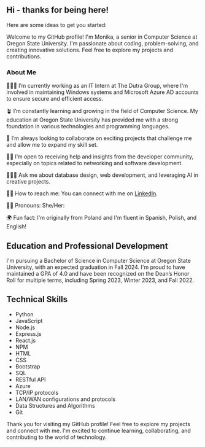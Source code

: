 ## Hi - thanks for being here!



Here are some ideas to get you started:


Welcome to my GitHub profile! I'm Monika, a senior in Computer Science at Oregon State University. I'm passionate about coding, problem-solving, and creating innovative solutions. Feel free to explore my projects and contributions.

### About Me

🧑🏼‍💼 I’m currently working as an IT Intern at The Dutra Group, where I'm involved in maintaining Windows systems and Microsoft Azure AD accounts to ensure secure and efficient access.

🪴 I’m constantly learning and growing in the field of Computer Science. My education at Oregon State University has provided me with a strong foundation in various technologies and programming languages.

🧩 I’m always looking to collaborate on exciting projects that challenge me and allow me to expand my skill set.

✍🏻 I’m open to receiving help and insights from the developer community, especially on topics related to networking and software development.

👩🏼‍💻 Ask me about database design, web development, and leveraging AI in creative projects.

🤝🏻 How to reach me: You can connect with me on [LinkedIn](https://www.linkedin.com/in/monika-marek).

👩🏼 Pronouns: She/Her:

🌍 Fun fact: I'm originally from Poland and I'm fluent in Spanish, Polish, and English!

## Education and Professional Development

I'm pursuing a Bachelor of Science in Computer Science at Oregon State University, with an expected graduation in Fall 2024. I'm proud to have maintained a GPA of 4.0 and have been recognized on the Dean’s Honor Roll for multiple terms, including Spring 2023, Winter 2023, and Fall 2022.



## Technical Skills

- Python
- JavaScript 
- Node.js
- Express.js 
- React.js
- NPM
- HTML 
- CSS 
- Bootstrap 
- SQL
- RESTful API
- Azure
- TCP/IP protocols
- LAN/WAN configurations and protocols
- Data Structures and Algorithms
- Git



Thank you for visiting my GitHub profile! Feel free to explore my projects and connect with me. I'm excited to continue learning, collaborating, and contributing to the world of technology.

